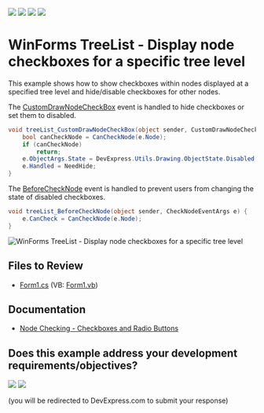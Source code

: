<!-- default badges list -->
![](https://img.shields.io/endpoint?url=https://codecentral.devexpress.com/api/v1/VersionRange/128638231/24.2.1%2B)
[![](https://img.shields.io/badge/Open_in_DevExpress_Support_Center-FF7200?style=flat-square&logo=DevExpress&logoColor=white)](https://supportcenter.devexpress.com/ticket/details/E2810)
[![](https://img.shields.io/badge/📖_How_to_use_DevExpress_Examples-e9f6fc?style=flat-square)](https://docs.devexpress.com/GeneralInformation/403183)
[![](https://img.shields.io/badge/💬_Leave_Feedback-feecdd?style=flat-square)](#does-this-example-address-your-development-requirementsobjectives)
<!-- default badges end -->

# WinForms TreeList - Display node checkboxes for a specific tree level

This example shows how to show checkboxes within nodes displayed at a specified tree level and hide/disable checkboxes for other nodes.

The [CustomDrawNodeCheckBox](https://docs.devexpress.com/WindowsForms/DevExpress.XtraTreeList.TreeList.CustomDrawNodeCheckBox) event is handled to hide checkboxes or set them to disabled.

```csharp
void treeList_CustomDrawNodeCheckBox(object sender, CustomDrawNodeCheckBoxEventArgs e) {
    bool canCheckNode = CanCheckNode(e.Node);
    if (canCheckNode)
        return;
    e.ObjectArgs.State = DevExpress.Utils.Drawing.ObjectState.Disabled;
    e.Handled = NeedHide;
}
```

The [BeforeCheckNode](https://docs.devexpress.com/WindowsForms/DevExpress.XtraTreeList.TreeList.BeforeCheckNode) event is handled to prevent users from changing the state of disabled checkboxes.

```csharp
void treeList_BeforeCheckNode(object sender, CheckNodeEventArgs e) {
    e.CanCheck = CanCheckNode(e.Node);
}
```

![WinForms TreeList - Display node checkboxes for a specific tree level](https://raw.githubusercontent.com/DevExpress-Examples/how-to-show-checkboxes-for-only-a-specific-level-e2810/13.1.4%2B/media/winforms-treelist-display-node-checkboxes.gif)


## Files to Review

* [Form1.cs](./CS/WindowsApplication1/Form1.cs) (VB: [Form1.vb](./VB/WindowsApplication1/Form1.vb))


## Documentation

* [Node Checking - Checkboxes and Radio Buttons](https://docs.devexpress.com/WindowsForms/120672/controls-and-libraries/tree-list/feature-center/focus-selection-and-navigation/node-checking-checkboxes-and-radio-buttons)
<!-- feedback -->
## Does this example address your development requirements/objectives?

[<img src="https://www.devexpress.com/support/examples/i/yes-button.svg"/>](https://www.devexpress.com/support/examples/survey.xml?utm_source=github&utm_campaign=winforms-treelist-show-checkboxes-for-specific-level&~~~was_helpful=yes) [<img src="https://www.devexpress.com/support/examples/i/no-button.svg"/>](https://www.devexpress.com/support/examples/survey.xml?utm_source=github&utm_campaign=winforms-treelist-show-checkboxes-for-specific-level&~~~was_helpful=no)

(you will be redirected to DevExpress.com to submit your response)
<!-- feedback end -->
